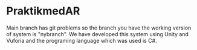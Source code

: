 # PraktikmedAR

Main branch has git problems so the branch you have the working version of system is "nybranch". We have developed this system using Unity and Vuforia and the programing language which was used is C#. 

